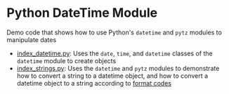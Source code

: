 # Python DateTime Module
Demo code that shows how to use Python's `datetime` and `pytz` modules to manipulate dates

* [index_datetime.py](index_datetime.py): Uses the `date`, `time`, and `datetime` classes of the `datetime` module to create objects
* [index_strings.py](index_strings.py): Uses the `datetime` and `pytz` modules to demonstrate how to convert a string to a datetime object, and how to convert a datetime object to a string according to [format codes](https://docs.python.org/3/library/datetime.html#format-codes)